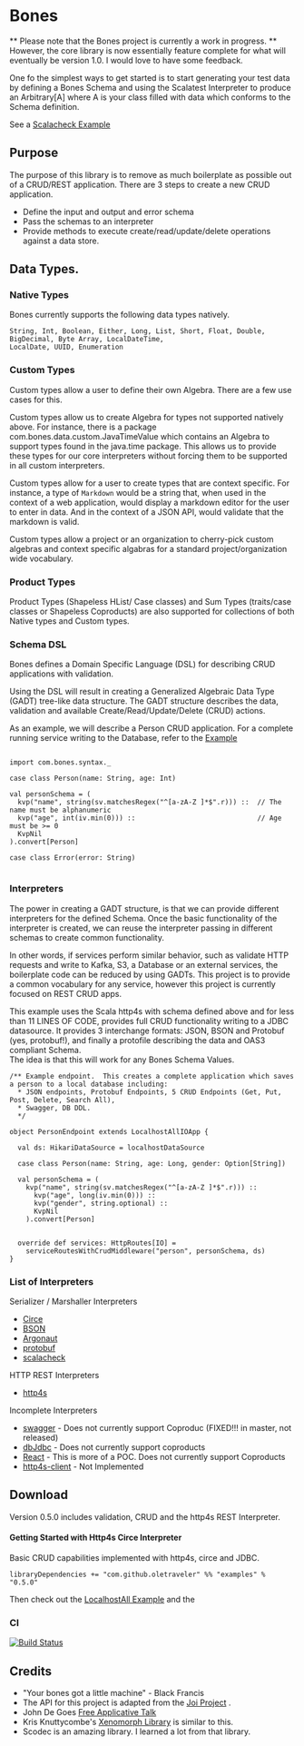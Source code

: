 # Bones

** Please note that the Bones project is currently a work in progress. **
However, the core library is now essentially feature complete for what will eventually be 
version 1.0.  I would love to have some feedback.

One fo the simplest ways to get started is to start generating your test data
by defining a Bones Schema and using the Scalatest Interpreter to produce an
Arbitrary[A] where A is your class filled with data which conforms to the 
Schema definition.

See a [Scalacheck Example](https://github.com/OleTraveler/bones/blob/master/test-interpreters/scalacheck/src/test/scala/com/bones/scalacheck/ScalacheckExample.scala)


## Purpose

The purpose of this library is to remove as much boilerplate as possible out of a CRUD/REST application.
There are 3 steps to create a new CRUD application.
 * Define the input and output and error schema
 * Pass the schemas to an interpreter
 * Provide methods to execute create/read/update/delete operations against a data store.
 
 
## Data Types.

### Native Types

Bones currently supports the following data types natively.

```
String, Int, Boolean, Either, Long, List, Short, Float, Double, BigDecimal, Byte Array, LocalDateTime,
LocalDate, UUID, Enumeration
```

### Custom Types
Custom types allow a user to define their own Algebra.  There are a few use cases for this.

Custom types allow us to create Algebra for types not supported natively above.  For instance, there is a
package com.bones.data.custom.JavaTimeValue which contains an Algebra to support types found
in the java.time package.  This allows us to provide these types for our core interpreters without
forcing them to be supported in all custom interpreters.

Custom types allow for a user to create types that are context specific.  For instance, a
type of `Markdown` would be a string that, when used in the context of a web application, would display a
markdown editor for the user to enter in data.  And in the context of a JSON API, would validate that the
markdown is valid.

Custom types allow a project or an organization to cherry-pick custom algebras and context specific algabras
for a standard project/organization wide vocabulary.

### Product Types
Product Types (Shapeless HList/ Case classes) and Sum Types (traits/case classes or 
Shapeless Coproducts) are also supported for collections of both Native types and Custom types.



  

### Schema DSL
Bones defines a Domain Specific Language (DSL) for describing CRUD applications with validation.

Using the DSL will result in creating a Generalized Algebraic Data Type (GADT) tree-like data structure.
The GADT structure describes the data, validation and available Create/Read/Update/Delete (CRUD) actions.
 
As an example, we will describe a Person CRUD application.  For a complete running service writing to the Database,
refer to the [Example](https://github.com/OleTraveler/bones/blob/master/examples/http4s-examples/src/main/scala/com/bones/PersonEndpoint.scala
)

```$scala

import com.bones.syntax._

case class Person(name: String, age: Int)

val personSchema = (
  kvp("name", string(sv.matchesRegex("^[a-zA-Z ]*$".r))) ::  // The name must be alphanumeric
  kvp("age", int(iv.min(0))) ::                              // Age must be >= 0
  KvpNil
).convert[Person]

case class Error(error: String)
  
```


### Interpreters

The power in creating a GADT structure, is that we can provide different interpreters for the defined Schema.
Once the basic functionality of the interpreter is created, we can reuse the interpreter passing in different schemas
to create common functionality.

In other words, if services perform similar behavior, 
such as validate HTTP requests and write to Kafka, S3, a Database or an external services, the boilerplate code can be reduced by using GADTs.
This project is to provide a common vocabulary for any service, however this project is currently focused on 
REST CRUD apps.
 
This example uses the Scala http4s with schema defined above and for less than 11 LINES OF CODE, provides full CRUD functionality writing to 
a JDBC datasource.  It provides 3 interchange formats: JSON, BSON and Protobuf (yes, protobuf!), 
and finally a protofile describing the data and OAS3 compliant Schema.  
The idea is that this will work for any Bones Schema Values.


```$scala
/** Example endpoint.  This creates a complete application which saves a person to a local database including:
  * JSON endpoints, Protobuf Endpoints, 5 CRUD Endpoints (Get, Put, Post, Delete, Search All),
  * Swagger, DB DDL.
  */

object PersonEndpoint extends LocalhostAllIOApp {

  val ds: HikariDataSource = localhostDataSource

  case class Person(name: String, age: Long, gender: Option[String])

  val personSchema = (
    kvp("name", string(sv.matchesRegex("^[a-zA-Z ]*$".r))) ::
      kvp("age", long(iv.min(0))) ::
      kvp("gender", string.optional) ::
      KvpNil
    ).convert[Person]


  override def services: HttpRoutes[IO] =
    serviceRoutesWithCrudMiddleware("person", personSchema, ds)
}
```

### List of Interpreters

Serializer / Marshaller Interpreters
* [Circe](interchange-format-interpreters/circe/README.md)
* [BSON](interchange-format-interpreters/bson/README.md)
* [Argonaut](interchange-format-interpreters/argonaut/README.md)
* [protobuf](interchange-format-interpreters/protobuf/README.md)
* [scalacheck](test-interpreters/scalacheck/README.md)

HTTP REST Interpreters
* [http4s](rest-interpreters/http4s-interpreter/README.md)

Incomplete Interpreters
* [swagger](interchange-format-interpreters/swagger-oas3/README.md) - Does not currently support Coproduc (FIXED!!! in master, not released)
* [dbJdbc](db-interpreters/jdbc/README.md) - Does not currently support coproducts
* [React](client-interpreters/react/README.md) - This is more of a POC.  Does not currently support Coproducts
* [http4s-client](client-interpreters/http4s-client/README.md) - Not Implemented 


## Download

Version 0.5.0 includes validation, CRUD and the http4s REST Interpreter.


#### Getting Started with Http4s Circe Interpreter
Basic CRUD capabilities implemented with http4s, circe and JDBC.

```libraryDependencies += "com.github.oletraveler" %% "examples" % "0.5.0"```

Then check out the [LocalhostAll Example](examples/http4s-examples/src/main/scala/com/bones/fullstack/LocalhostAll.scala)
and the 

### CI
[![Build Status](https://travis-ci.org/OleTraveler/bones.svg?branch=master)](https://travis-ci.org/OleTraveler/bones)



## Credits

* "Your bones got a little machine" - Black Francis
* The API for this project is adapted from the [Joi Project](https://github.com/hapijs/joi) .
* John De Goes [Free Applicative Talk](https://www.youtube.com/watch?v=H28QqxO7Ihc)
* Kris Knuttycombe's [Xenomorph Library](https://github.com/nuttycom/xenomorph) is similar to this.
* Scodec is an amazing library.  I learned a lot from that library.







  
